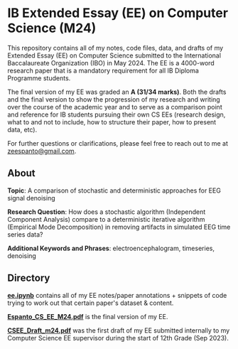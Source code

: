 # IB Extended Essay (EE) on Computer Science (M24)

This repository contains all of my notes, code files, data, and drafts of my Extended Essay (EE) on Computer Science submitted to the International Baccalaureate Organization (IBO) in May 2024. The EE is a 4000-word research paper that is a mandatory requirement for all IB Diploma Programme students.

The final version of my EE was graded an **A (31/34 marks)**. Both the drafts and the final version to show the progression of my research and writing over the course of the academic year and to serve as a comparison point and reference for IB students pursuing their own CS EEs  (research design, what to and not to include, how to structure their paper, how to present data, etc). 

For further questions or clarifications, please feel free to reach out to me at [zeespanto@gmail.com](mailto:zeespanto@gmail.com).

## About
**Topic**: A comparison of stochastic and deterministic approaches for EEG signal
denoising

**Research Question**: How does a stochastic algorithm (Independent Component Analysis) compare to
a deterministic iterative algorithm (Empirical Mode Decomposition) in
removing artifacts in simulated EEG time series data?

**Additional Keywords and Phrases**: electroencephalogram, timeseries, denoising



## Directory
**[ee.ipynb](ee.ipynb)** contains all of my EE notes/paper annotations + snippets of code trying to work out that certain paper's dataset & content.

**[Espanto_CS_EE_M24.pdf](Espanto_CS_EE_M24.pdf)** is the final version of my EE.

**[CSEE_Draft_m24.pdf](CSEE_Draft_m24.pdf)** was the first draft of my EE submitted internally to my Computer Science EE supervisor during the start of 12th Grade (Sep 2023). 


